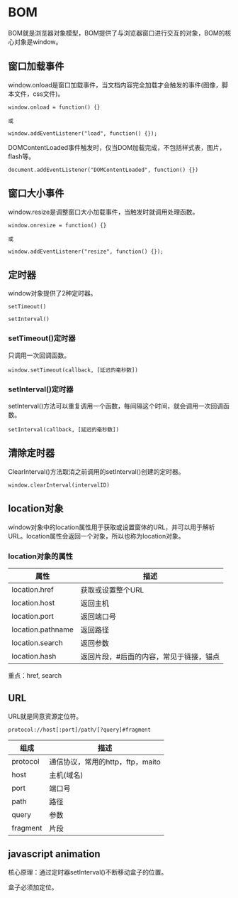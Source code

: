 # BOM

BOM就是浏览器对象模型，BOM提供了与浏览器窗口进行交互的对象，BOM的核心对象是window。

## 窗口加载事件

window.onload是窗口加载事件，当文档内容完全加载才会触发的事件(图像，脚本文件，css文件)。

```
window.onload = function() {}

或

window.addEventListener("load", function() {});
```

DOMContentLoaded事件触发时，仅当DOM加载完成，不包括样式表，图片，flash等。

```
document.addEventListener("DOMContentLoaded", function() {})
```

## 窗口大小事件

window.resize是调整窗口大小加载事件，当触发时就调用处理函数。

```
window.onresize = function() {}

或

window.addEventListener("resize", function() {});
```

## 定时器

window对象提供了2种定时器。

```
setTimeout()

setInterval()
```

### setTimeout()定时器

只调用一次回调函数。

```
window.setTimeout(callback, [延迟的毫秒数])
```

### setInterval()定时器

setInterval()方法可以重复调用一个函数，每间隔这个时间，就会调用一次回调函数。

```
setInterval(callback, [延迟的毫秒数])
```

## 清除定时器

ClearInterval()方法取消之前调用的setInterval()创建的定时器。

```
window.clearInterval(intervalID)
```

## location对象

window对象中的location属性用于获取或设置窗体的URL，并可以用于解析URL。location属性会返回一个对象，所以也称为location对象。

### location对象的属性

| 属性              | 描述                                    |
|-------------------|-----------------------------------------|
| location.href     | 获取或设置整个URL                       |
| location.host     | 返回主机                                |
| location.port     | 返回端口号                              |
| location.pathname | 返回路径                                |
| location.search   | 返回参数                                |
| location.hash     | 返回片段，#后面的内容，常见于链接，锚点 |

重点：href, search

## URL

URL就是同意资源定位符。

```
protocol://host[:port]/path/[?query]#fragment
```

| 组成     | 描述                             |
|----------|----------------------------------|
| protocol | 通信协议，常用的http，ftp，maito |
| host     | 主机(域名)                       |
| port     | 端口号                           |
| path     | 路径                             |
| query    | 参数                             |
| fragment | 片段                             |

## javascript animation

核心原理：通过定时器setInterval()不断移动盒子的位置。

盒子必须加定位。












